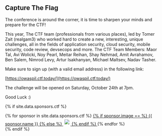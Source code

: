 ---
---

## Capture The Flag


The conference is around the corner, it is time to sharpen your minds and prepare for the CTF!


This year, The CTF team (professionals from various places), led by Tomer Zait (realgam3)  who worked hard to create a new, interesting, unique challenges, all in the fields of application security, cloud security, mobile security, code review, devsecops and more.
The CTF Team Members: Maor Tal, Avi Wolicki, Noy Pearl, Meitar Reihan, Shay Nehmad, Amit Avrahamov, Ben Salem, Nimrod Levy, Artur Isakhanyan, Michael Maltsev, Nadav Tasher.

Make sure to sign up (with a valid email address) in the following link:

[https://owaspil.ctf.today/](https://owaspil.ctf.today/)


The challenge will be opened on Saturday, October 24th at 7pm.


Good Luck :)

{% if site.data.sponsors.ctf %}
<div class="sponsor-tier">
  {% for sponsor in site.data.sponsors.ctf %}
	<span class="sponsor community-sponsor">
	  <a href="{{ sponsor.url }}" title="{{ sponsor.name }}" target="_blank">
		{% if sponsor.image == %}
		  <span>{{ sponsor.name }}</span>
		{% else %}
		  <img src="assets/img/Sponsors/{{ sponsor.image }}" style="padding: 4px;">
		{% endif %}
	  </a>
	</span>
{% endfor %}
</div>
{% endif %}